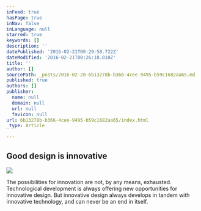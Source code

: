 ```yaml
---
inFeed: true
hasPage: true
inNav: false
inLanguage: null
starred: true
keywords: []
description: ''
datePublished: '2016-02-21T00:29:58.722Z'
dateModified: '2016-02-21T00:26:18.018Z'
title: ''
author: []
sourcePath: _posts/2016-02-20-6b13278b-b366-4cee-9495-b59c1682aa65.md
published: true
authors: []
publisher:
  name: null
  domain: null
  url: null
  favicon: null
url: 6b13278b-b366-4cee-9495-b59c1682aa65/index.html
_type: Article

---
```

## Good design is innovative
![](https://the-grid-user-content.s3-us-west-2.amazonaws.com/c5ffc9d9-4915-4953-9583-4dba8c9c6cc6.jpg)

The possibilities for innovation are not, by any means, exhausted. Technological development is always offering new opportunities for innovative design. But innovative design always develops in tandem with innovative technology, and can never be an end in itself.